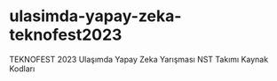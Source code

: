 # ulasimda-yapay-zeka-teknofest2023
TEKNOFEST 2023 Ulaşımda Yapay Zeka Yarışması NST Takımı Kaynak Kodları
